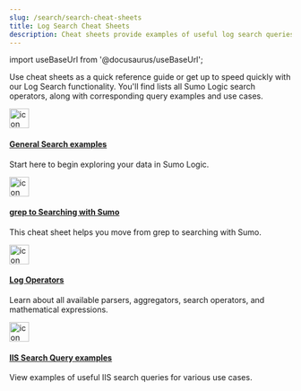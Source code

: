 ```yaml
---
slug: /search/search-cheat-sheets
title: Log Search Cheat Sheets
description: Cheat sheets provide examples of useful log search queries for different use cases.
---
```


import useBaseUrl from '@docusaurus/useBaseUrl';

Use cheat sheets as a quick reference guide or get up to speed quickly with our Log Search functionality. You'll find lists all Sumo Logic search operators, along with corresponding query examples and use cases.

<div className="box-wrapper">
<div className="box smallbox card">
  <div className="container">
  <a href={useBaseUrl('docs/search/search-cheat-sheets/general-search-examples/')}><img src={useBaseUrl('img/icons/general/bookmark.png')} alt="icon" width="35"/><h4>General Search examples</h4></a>
  <p>Start here to begin exploring your data in Sumo Logic.</p>
  </div>
</div>
<div className="box smallbox card">
  <div className="container">
  <a href={useBaseUrl('docs/search/search-cheat-sheets/grep-searching-with-sumo')}><img src={useBaseUrl('img/icons/general/bookmark.png')} alt="icon" width="35"/><h4>grep to Searching with Sumo</h4></a>
  <p>This cheat sheet helps you move from grep to searching with Sumo.</p>
  </div>
</div>
<div className="box smallbox card">
  <div className="container">
  <a href={useBaseUrl('docs/search/search-cheat-sheets/log-operators')}><img src={useBaseUrl('img/icons/general/bookmark.png')} alt="icon" width="35"/><h4>Log Operators</h4></a>
  <p>Learn about all available parsers, aggregators, search operators, and mathematical expressions.</p>
  </div>
 </div>
<div className="box smallbox card">
  <div className="container">
  <a href={useBaseUrl('docs/search/search-cheat-sheets/iis-search-examples')}><img src={useBaseUrl('img/icons/general/bookmark.png')} alt="icon" width="35"/><h4>IIS Search Query examples</h4></a>
  <p>View examples of useful IIS search queries for various use cases.</p>
  </div>
</div>
</div>
<br/>

